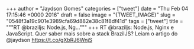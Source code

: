 
+++
author = "Jaydson Gomes"
categories = ["tweet"]
date = "Thu Feb 04 17:15:46 +0000 2016"
draft = false
image = "{TWEET_IMAGE}"
slug = "0548f3a19c901e3989cfa69d882e38c81f8df41d"
tags = ["tweet"]
title = """RT @braziljs: Node.js, Ng..."""
+++
RT @braziljs: Node.js, Nginx e JavaScript. Quer saber mais sobre a stack BrazilJS? Leiam o artigo do @jaydson https://t.co/gXbRJ6WnjS
